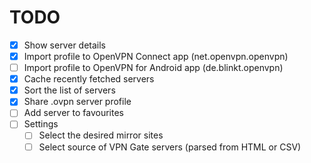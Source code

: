 TODO
======

- [x] Show server details
- [x] Import profile to OpenVPN Connect app (net.openvpn.openvpn)
- [ ] Import profile to OpenVPN for Android app (de.blinkt.openvpn)
- [x] Cache recently fetched servers
- [x] Sort the list of servers
- [x] Share .ovpn server profile
- [ ] Add server to favourites
- [ ] Settings
  - [ ] Select the desired mirror sites
  - [ ] Select source of VPN Gate servers (parsed from HTML or CSV)
